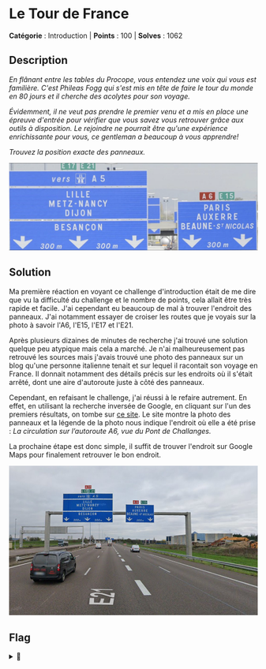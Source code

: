 # Le Tour de France

**Catégorie** : Introduction | **Points** : 100 | **Solves** : 1062

## Description

*En flânant entre les tables du Procope, vous entendez une voix qui vous est familière. C'est Phileas Fogg qui s'est mis en tête de faire le tour du monde en 80 jours et il cherche des acolytes pour son voyage.*

*Évidemment, il ne veut pas prendre le premier venu et a mis en place une épreuve d'entrée pour vérifier que vous savez vous retrouver grâce aux outils à disposition. Le rejoindre ne pourrait être qu'une expérience enrichissante pour vous, ce gentleman a beaucoup à vous apprendre!*

*Trouvez la position exacte des panneaux.*

<p align="center">
  <img src="Le_Tour_de_France.png" alt="chall image" width="600">
</p>

## Solution

Ma première réaction en voyant ce challenge d'introduction était de me dire que vu la difficulté du challenge et le nombre de points, cela allait être très rapide et facile. J'ai cependant eu beaucoup de mal à trouver l'endroit des panneaux. J'ai notamment essayer de croiser les routes que je voyais sur la photo à savoir l'A6, l'E15, l'E17 et l'E21.

Après plusieurs dizaines de minutes de recherche j'ai trouvé une solution quelque peu atypique mais cela a marché. Je n'ai malheureusement pas retrouvé les sources mais j'avais trouvé une photo des panneaux sur un blog qu'une personne italienne tenait et sur lequel il racontait son voyage en France. Il donnait notamment des détails précis sur les endroits où il s'était arrêté, dont une aire d'autoroute juste à côté des panneaux.

Cependant, en refaisant le challenge, j'ai réussi à le refaire autrement. En effet, en utilisant la recherche inversée de Google, en cliquant sur l'un des premiers résultats, on tombe sur [ce site](https://www.bienpublic.com/cote-d-or/2011/02/27/circulation-tres-dense). Le site montre la photo des panneaux et la légende de la photo nous indique l'endroit où elle a été prise : *La circulation sur l’autoroute A6, vue du Pont de Challanges.*

La prochaine étape est donc simple, il suffit de trouver l'endroit sur Google Maps pour finalement retrouver le bon endroit.

<p align="center">
  <img src="panneaux.png" alt="chall panneaux" width="600">
</p>


## Flag

<details>
<summary>🚩</summary>

```
404CTF{47.02,4.87}
```